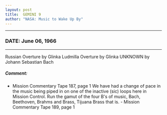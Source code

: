 ```yaml
---
layout: post
title:  GEMINI 9
author: "NASA: Music to Wake Up By"
---
```


----
### DATE: June 06, 1966
----
Russian Overture by Glinka
Ludmilla Overture by Glinka
UNKNOWN by Johann Sebastian Bach

##### Comment:
* Mission Commentary Tape 187, page 1 We have had a change of pace in the music being piped in on one of the inactive (sic) loops here in Mission Control. Run the gamut of the four B's of music, Bach, Beethoven, Brahms and Brass, Tijuana Brass that is. - Mission Commentary Tape 189, page 1

